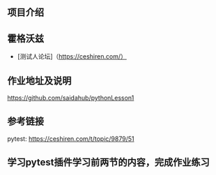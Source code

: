 ## 项目介绍

## 霍格沃兹
- [测试人论坛]（https://ceshiren.com/）

## 作业地址及说明
https://github.com/saidahub/pythonLesson1
## 参考链接
pytest: https://ceshiren.com/t/topic/9879/51

## 学习pytest插件学习前两节的内容，完成作业练习